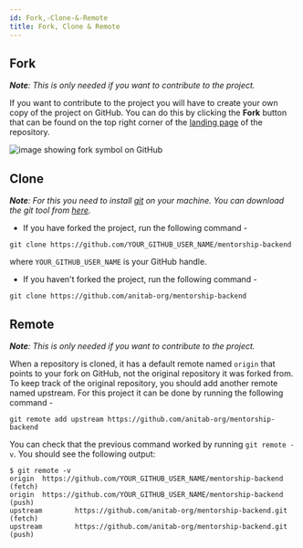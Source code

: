 ```yaml
---
id: Fork,-Clone-&-Remote
title: Fork, Clone & Remote
---
```

## Fork

_**Note**: This is only needed if you want to contribute to the project._

If you want to contribute to the project you will have to create your own copy of the project on GitHub. You can do this by clicking the **Fork** button that can be found on the top right corner of the [landing page](https://github.com/anitab-org/mentorship-backend) of the repository.

![image showing fork symbol on GitHub](https://user-images.githubusercontent.com/17262180/44300717-53d11c80-a329-11e8-8782-5595a520446e.png)

## Clone

_**Note**: For this you need to install [git](https://git-scm.com/) on your machine. You can download the git tool from [here](https://git-scm.com/downloads)._

 - If you have forked the project, run the following command -

`git clone https://github.com/YOUR_GITHUB_USER_NAME/mentorship-backend`

where `YOUR_GITHUB_USER_NAME` is your GitHub handle.

 - If you haven't forked the project, run the following command -

`git clone https://github.com/anitab-org/mentorship-backend`

## Remote

_**Note**: This is only needed if you want to contribute to the project._

When a repository is cloned, it has a default remote named `origin` that points to your fork on GitHub, not the original repository it was forked from. To keep track of the original repository, you should add another remote named upstream. For this project it can be done by running the following command -

`git remote add upstream https://github.com/anitab-org/mentorship-backend`

You can check that the previous command worked by running `git remote -v`. You should see the following output:
```
$ git remote -v
origin  https://github.com/YOUR_GITHUB_USER_NAME/mentorship-backend (fetch)
origin  https://github.com/YOUR_GITHUB_USER_NAME/mentorship-backend (push)
upstream        https://github.com/anitab-org/mentorship-backend.git (fetch)
upstream        https://github.com/anitab-org/mentorship-backend.git (push)
```